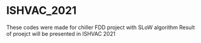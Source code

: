 # ISHVAC_2021

These codes were made for chiller FDD project with SLoW algorithm
Result of proejct will be presented in ISHVAC 2021
